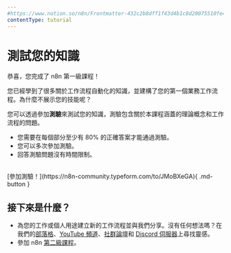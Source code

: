 ```yaml
---
#https://www.notion.so/n8n/Frontmatter-432c2b8dff1f43d4b1c8d20075510fe4
contentType: tutorial
---
```


<!-- vale from-microsoft.We = NO -->
<!-- vale from-microsoft.FirstPerson = NO -->
# 測試您的知識

恭喜，您完成了 n8n 第一級課程！

您已經學到了很多關於工作流程自動化的知識，並建構了您的第一個業務工作流程。為什麼不展示您的技能呢？

您可以透過參加**測驗**來測試您的知識，測驗包含關於本課程涵蓋的理論概念和工作流程的問題。

- 您需要在每個部分至少有 80% 的正確答案才能通過測驗。
- 您可以多次參加測驗。
- 回答測驗問題沒有時間限制。

<br/>
[參加測驗！](https://n8n-community.typeform.com/to/JMoBXeGA){ .md-button }


## 接下來是什麼？

* 為您的工作或個人用途建立新的工作流程並與我們分享。沒有任何想法嗎？在我們的[部落格](https://n8n.io/blog/)、[YouTube 頻道](https://www.youtube.com/c/n8n-io)、[社群論壇](https://community.n8n.io)和 [Discord 伺服器](https://discord.gg/vWwMVThRta)上尋找靈感。
* 參加 n8n [第二級課程](/courses/level-two/index.md)。
<!-- vale from-microsoft.We = YES -->